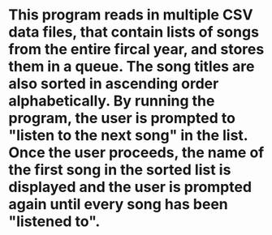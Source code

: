 # This program reads in multiple CSV data files, that contain lists of songs from the entire fircal year, and stores them in a queue. The song titles are also sorted in ascending order alphabetically. By running the program, the user is prompted to "listen to the next song" in the list. Once the user proceeds, the name of the first song in the sorted list is displayed and the user is prompted again until every song has been "listened to".
